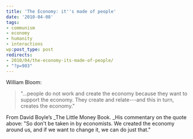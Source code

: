 ```yaml
---
title: 'The Economy: it''s made of people'
date: '2010-04-08'
tags:
- communism
- economy
- humanity
- interactions
wp:post_type: post
redirects:
- 2010/04/the-economy-its-made-of-people/
- "?p=903"
---
```


William Bloom:

> "...people do not work and create the economy because they want to support the economy. They create and relate---and this in turn, creates the economy."

From David Boyle’s _The Little Money Book. _His commentary on the quote above: "So don't be taken in by economists. We created the economy around us, and if we want to change it, we can do just that."
